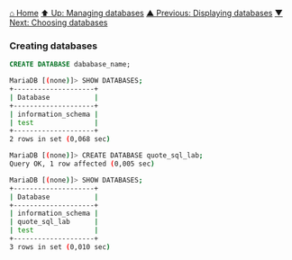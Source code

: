 [⌂ Home](../../../README.md)
[⬆ Up: Managing databases](README.md)
[▲ Previous: Displaying databases](displaying_databases.md)
[▼ Next: Choosing databases](choosing_databases.md)

### Creating databases

```sql
CREATE DATABASE dababase_name;
```

```bash
MariaDB [(none)]> SHOW DATABASES;
+--------------------+
| Database           |
+--------------------+
| information_schema |
| test               |
+--------------------+
2 rows in set (0,068 sec)

MariaDB [(none)]> CREATE DATABASE quote_sql_lab;
Query OK, 1 row affected (0,005 sec)

MariaDB [(none)]> SHOW DATABASES;
+--------------------+
| Database           |
+--------------------+
| information_schema |
| quote_sql_lab      |
| test               |
+--------------------+
3 rows in set (0,010 sec)

```
